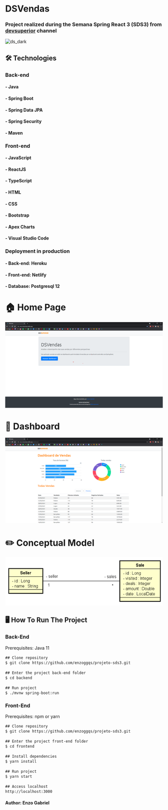 # DSVendas

### Project realized during the Semana Spring React 3 (SDS3) from [devsuperior](https://devsuperior.com.br/) channel
![ds_dark](https://user-images.githubusercontent.com/34319735/117230545-b0373b80-adf3-11eb-98ee-4ce64ed354cd.jpg)

## 🛠 Technologies

### Back-end
#### - Java
#### - Spring Boot
#### - Spring Data JPA
#### - Spring Security
#### - Maven

### Front-end
#### - JavaScript
#### - ReactJS
#### - TypeScript
#### - HTML
#### - CSS
#### - Bootstrap
#### - Apex Charts
#### - Visual Studio Code

### Deployment in production
#### - Back-end: Heroku
#### - Front-end: Netlify
#### - Database: Postgresql 12

# 🏠 Home Page

![Home](https://github.com/enzoggqs/projeto-sds3/blob/main/frontend/src/assets/img/home.png)

# 🎯 Dashboard

![Dashboard](https://github.com/enzoggqs/projeto-sds3/blob/main/frontend/src/assets/img/dashboard.png)

# ✏️ Conceptual Model

![Conceptual-model](https://github.com/enzoggqs/projeto-sds3/blob/main/frontend/src/assets/img/conceptualModel.png)

## 🖥️ How To Run The Project

### Back-End
Prerequisites: Java 11

```
## Clone repository
$ git clone https://github.com/enzoggqs/projeto-sds3.git

## Enter the project back-end folder
$ cd backend

## Run project
$ ./mvnw spring-boot:run
```

### Front-End
Prerequisites: npm or yarn

```
## Clone repository
$ git clone https://github.com/enzoggqs/projeto-sds3.git

## Enter the project front-end folder
$ cd frontend

## Install dependencies
$ yarn install

## Run project
$ yarn start

## Access localhost
http://localhost:3000
```
#### Author: Enzo Gabriel
